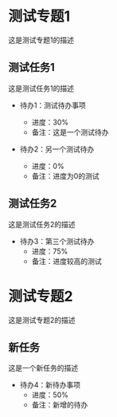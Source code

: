 # 测试专题1
这是测试专题1的描述

## 测试任务1
这是测试任务1的描述

- 待办1：测试待办事项
  - 进度：30%
  - 备注：这是一个测试待办

- 待办2：另一个测试待办
  - 进度：0%
  - 备注：进度为0的测试

## 测试任务2
这是测试任务2的描述

- 待办3：第三个测试待办
  - 进度：75%
  - 备注：进度较高的测试

# 测试专题2
这是测试专题2的描述

## 新任务
这是一个新任务的描述

- 待办4：新待办事项
  - 进度：50%
  - 备注：新增的待办 